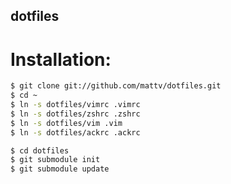dotfiles
--------

Installation:
=============

```bash
$ git clone git://github.com/mattv/dotfiles.git
$ cd ~
$ ln -s dotfiles/vimrc .vimrc
$ ln -s dotfiles/zshrc .zshrc
$ ln -s dotfiles/vim .vim
$ ln -s dotfiles/ackrc .ackrc

$ cd dotfiles
$ git submodule init
$ git submodule update
```
